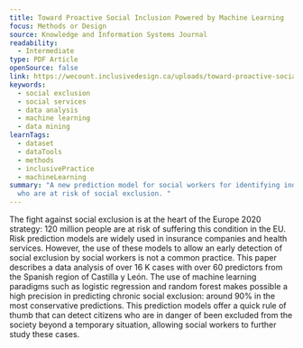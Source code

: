 ```yaml
---
title: Toward Proactive Social Inclusion Powered by Machine Learning
focus: Methods or Design
source: Knowledge and Information Systems Journal
readability:
  - Intermediate
type: PDF Article
openSource: false
link: https://wecount.inclusivedesign.ca/uploads/toward-proactive-social-inclusion-powered-by-machine-learning.pdf
keywords:
  - social exclusion
  - social services
  - data analysis
  - machine learning
  - data mining
learnTags:
  - dataset
  - dataTools
  - methods
  - inclusivePractice
  - machineLearning
summary: "A new prediction model for social workers for identifying individuals
  who are at risk of social exclusion. "
---
```

The fight against social exclusion is at the heart of the Europe 2020 strategy: 120 million people are at risk of suffering this condition in the EU. Risk prediction models are widely used in insurance companies and health services. However, the use of these models to allow an early detection of social exclusion by social workers is not a common practice. This paper describes a data analysis of over 16 K cases with over 60 predictors from the Spanish region of Castilla y León. The use of machine learning paradigms such as logistic regression and random forest makes possible a high precision in predicting chronic social exclusion: around 90% in the most conservative predictions. This prediction models offer a quick rule of thumb that can detect citizens who are in danger of been excluded from the society beyond a temporary situation, allowing social workers to further study these cases.
